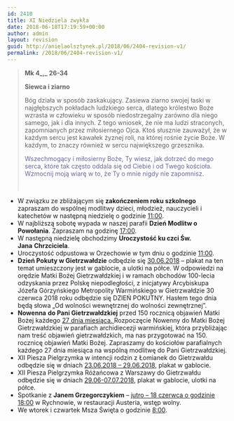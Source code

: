```yaml
---
id: 2410
title: XI Niedziela zwykła
date: 2018-06-18T17:19:59+00:00
author: admin
layout: revision
guid: http://anielaolsztynek.pl/2018/06/2404-revision-v1/
permalink: /2018/06/2404-revision-v1/
---
```

> **Mk 4_,_ 26-34**
> 
> **Siewca i ziarno**
> 
> Bóg działa w sposób zaskakujący. Zasiewa ziarno swojej łaski w najgłębszych pokładach ludzkiego serca, dlatego królestwo Boże wzrasta w człowieku w sposób niedostrzegalny zarówno dla niego samego, jak i dla innych. Z tego wniosek, że nie ma ludzi straconych, zapomnianych przez miłosiernego Ojca. Ktoś słusznie zauważył, że w każdym sercu jest kawałek żyznej roli, na której rośnie życie Boże. W każdym, to znaczy również w sercu największego grzesznika.
> 
> <span style="color: #666699;">Wszechmogący i miłosierny Boże, Ty wiesz, jak dotrzeć do mego serca, które tak często oddala się od Ciebie i od Twego kościoła. Wzmocnij moją wiarę w to, że Ty o mnie nigdy nie zapomnisz.</span>
> 
> &nbsp;

  * W związku ze zbliżającym się **zakończeniem roku szkolnego** zapraszam do wspólnej modlitwy dzieci, młodzież, nauczycieli i katechetów w następną niedzielę o godzinie <span style="text-decoration: underline;">11:00</span>.
  * W najbliższą sobotę wypada w naszej parafii **Dzień Modlitw o Powołania**. Zapraszam na godzinę <span style="text-decoration: underline;">17:00</span>.
  * W następną niedzielę obchodzimy **Uroczystość ku czci Św. Jana** **Chrzciciela**.
  * Uroczystość odpustowa w Orzechowie w tym dniu o godzinie <span style="text-decoration: underline;">11:00</span>.
  * **Dzień Pokuty w Gietrzwałdzie** odbędzie się <span style="text-decoration: underline;">30.06.2018</span> &#8211; plakat na ten temat umieszczony jest w gablocie, a ulotki na półce. W odpowiedzi na orędzie Matki Bożej Gietrzwałdzkiej i w ramach obchodów 100-lecia odzyskania przez Polskę niepodległości, z inicjatywy Arcybiskupa Józefa Górzyńskiego Metropolity Warmińskiego w Gietrzwałdzie 30 czerwca 2018 roku odbędzie się DZIEŃ POKUTNY. Hasłem tego dnia będą słowa &#8222;Od wolności wewnętrznej do wolności zewnętrznej&#8221;.
  * **Nowenna** **do Pani Gietrzwałdzkiej** przed 150 rocznicą objawień Matki Bożej każdego <span style="text-decoration: underline;">27 dnia miesiąca. </span>Rozpoczęcie Nowenny do Matki Bożej Gietrzwałdzkiej w parafiach archidiecezji warmińskiej, która przybliżając nam treść objawień gietrzwałdzkich, ma nas przygotować na 150. rocznicę objawień Matki Bożej. Zapraszamy do kościołów parafialnych każdego 27 dnia miesiąca na wspólną modlitwę do Pani Gietrzwałdzkiej.
  * XII Piesza Pielgrzymka w intencji rodzin z Łomianek do Gietrzwałdu odbędzie się w dniach <span style="text-decoration: underline;">23.06.2018 &#8211; 29.06.2018</span>, plakat w gablocie.
  * XII Piesza Pielgrzymka Różańcowa z Warszawy do Gietrzwałdu odbędzie się w dniach <span style="text-decoration: underline;">29.06-07.07.2018</span>, plakat w gablocie, ulotki na półce.
  * Spotkanie z **Janem Grzegorczykiem** &#8211; <span style="text-decoration: underline;">jutro &#8211; 18 czerwca o godzinie 18:00</span> w Rychnowie, w restauracji Austeria, wstęp wolny.
  * We wtorek i czwartek Msza Święta o godzinie <span style="text-decoration: underline;">8:00</span>.

&nbsp;